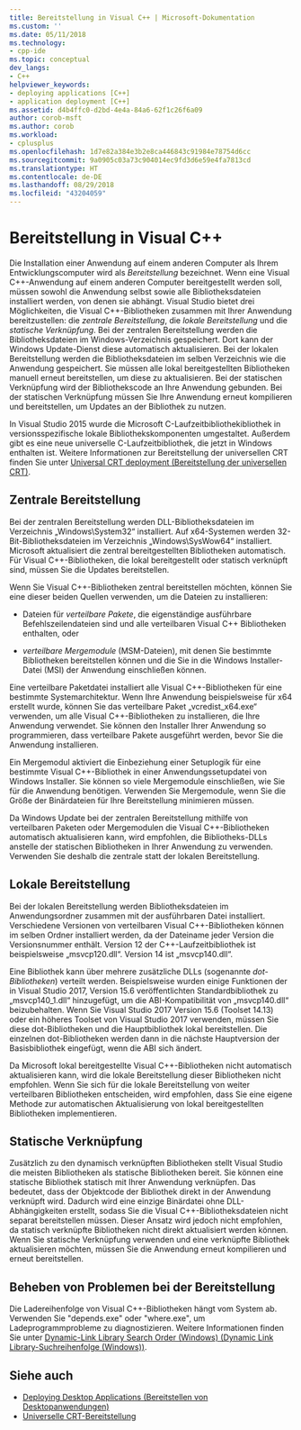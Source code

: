 ```yaml
---
title: Bereitstellung in Visual C++ | Microsoft-Dokumentation
ms.custom: ''
ms.date: 05/11/2018
ms.technology:
- cpp-ide
ms.topic: conceptual
dev_langs:
- C++
helpviewer_keywords:
- deploying applications [C++]
- application deployment [C++]
ms.assetid: d4b4ffc0-d2bd-4e4a-84a6-62f1c26f6a09
author: corob-msft
ms.author: corob
ms.workload:
- cplusplus
ms.openlocfilehash: 1d7e82a384e3b2e8ca446843c91984e78754d6cc
ms.sourcegitcommit: 9a0905c03a73c904014ec9fd3d6e59e4fa7813cd
ms.translationtype: HT
ms.contentlocale: de-DE
ms.lasthandoff: 08/29/2018
ms.locfileid: "43204059"
---
```

# <a name="deployment-in-visual-c"></a>Bereitstellung in Visual C++

Die Installation einer Anwendung auf einem anderen Computer als Ihrem Entwicklungscomputer wird als *Bereitstellung* bezeichnet. Wenn eine Visual C++-Anwendung auf einem anderen Computer bereitgestellt werden soll, müssen sowohl die Anwendung selbst sowie alle Bibliotheksdateien installiert werden, von denen sie abhängt. Visual Studio bietet drei Möglichkeiten, die Visual C++-Bibliotheken zusammen mit Ihrer Anwendung bereitzustellen: die *zentrale Bereitstellung*, die *lokale Bereitstellung* und die *statische Verknüpfung*. Bei der zentralen Bereitstellung werden die Bibliotheksdateien im Windows-Verzeichnis gespeichert. Dort kann der Windows Update-Dienst diese automatisch aktualisieren. Bei der lokalen Bereitstellung werden die Bibliotheksdateien im selben Verzeichnis wie die Anwendung gespeichert. Sie müssen alle lokal bereitgestellten Bibliotheken manuell erneut bereitstellen, um diese zu aktualisieren. Bei der statischen Verknüpfung wird der Bibliothekscode an Ihre Anwendung gebunden. Bei der statischen Verknüpfung müssen Sie Ihre Anwendung erneut kompilieren und bereitstellen, um Updates an der Bibliothek zu nutzen.

In Visual Studio 2015 wurde die Microsoft C-Laufzeitbibliothekibliothek in versionsspezifische lokale Bibliothekskomponenten umgestaltet. Außerdem gibt es eine neue universelle C-Laufzeitbibliothek, die jetzt in Windows enthalten ist. Weitere Informationen zur Bereitstellung der universellen CRT finden Sie unter [Universal CRT deployment (Bereitstellung der universellen CRT)](universal-crt-deployment.md).

## <a name="central-deployment"></a>Zentrale Bereitstellung

Bei der zentralen Bereitstellung werden DLL-Bibliotheksdateien im Verzeichnis „Windows\System32“ installiert. Auf x64-Systemen werden 32-Bit-Bibliotheksdateien im Verzeichnis „Windows\SysWow64“ installiert. Microsoft aktualisiert die zentral bereitgestellten Bibliotheken automatisch. Für Visual C++-Bibliotheken, die lokal bereitgestellt oder statisch verknüpft sind, müssen Sie die Updates bereitstellen.

Wenn Sie Visual C++-Bibliotheken zentral bereitstellen möchten, können Sie eine dieser beiden Quellen verwenden, um die Dateien zu installieren:

- Dateien für *verteilbare Pakete*, die eigenständige ausführbare Befehlszeilendateien sind und alle verteilbaren Visual C++ Bibliotheken enthalten, oder

- *verteilbare Mergemodule* (MSM-Dateien), mit denen Sie bestimmte Bibliotheken bereitstellen können und die Sie in die Windows Installer-Datei (MSI) der Anwendung einschließen können.

Eine verteilbare Paketdatei installiert alle Visual C++-Bibliotheken für eine bestimmte Systemarchitektur. Wenn Ihre Anwendung beispielsweise für x64 erstellt wurde, können Sie das verteilbare Paket „vcredist_x64.exe“ verwenden, um alle Visual C++-Bibliotheken zu installieren, die Ihre Anwendung verwendet. Sie können den Installer Ihrer Anwendung so programmieren, dass verteilbare Pakete ausgeführt werden, bevor Sie die Anwendung installieren.

Ein Mergemodul aktiviert die Einbeziehung einer Setuplogik für eine bestimmte Visual C++-Bibliothek in einer Anwendungssetupdatei von Windows Installer. Sie können so viele Mergemodule einschließen, wie Sie für die Anwendung benötigen. Verwenden Sie Mergemodule, wenn Sie die Größe der Binärdateien für Ihre Bereitstellung minimieren müssen.

Da Windows Update bei der zentralen Bereitstellung mithilfe von verteilbaren Paketen oder Mergemodulen die Visual C++-Bibliotheken automatisch aktualisieren kann, wird empfohlen, die Bibliotheks-DLLs anstelle der statischen Bibliotheken in Ihrer Anwendung zu verwenden. Verwenden Sie deshalb die zentrale statt der lokalen Bereitstellung.

## <a name="local-deployment"></a>Lokale Bereitstellung

Bei der lokalen Bereitstellung werden Bibliotheksdateien im Anwendungsordner zusammen mit der ausführbaren Datei installiert. Verschiedene Versionen von verteilbaren Visual C++-Bibliotheken können im selben Ordner installiert werden, da der Dateiname jeder Version die Versionsnummer enthält. Version 12 der C++-Laufzeitbibliothek ist beispielsweise „msvcp120.dll“. Version 14 ist „msvcp140.dll“.

Eine Bibliothek kann über mehrere zusätzliche DLLs (sogenannte *dot-Bibliotheken*) verteilt werden. Beispielsweise wurden einige Funktionen der in Visual Studio 2017, Version 15.6 veröffentlichten Standardbibliothek zu „msvcp140_1.dll“ hinzugefügt, um die ABI-Kompatibilität von „msvcp140.dll“ beizubehalten. Wenn Sie Visual Studio 2017 Version 15.6 (Toolset 14.13) oder ein höheres Toolset von Visual Studio 2017 verwenden, müssen Sie diese dot-Bibliotheken und die Hauptbibliothek lokal bereitstellen. Die einzelnen dot-Bibliotheken werden dann in die nächste Hauptversion der Basisbibliothek eingefügt, wenn die ABI sich ändert.

Da Microsoft lokal bereitgestellte Visual C++-Bibliotheken nicht automatisch aktualisieren kann, wird die lokale Bereitstellung dieser Bibliotheken nicht empfohlen. Wenn Sie sich für die lokale Bereitstellung von weiter verteilbaren Bibliotheken entscheiden, wird empfohlen, dass Sie eine eigene Methode zur automatischen Aktualisierung von lokal bereitgestellten Bibliotheken implementieren.

## <a name="static-linking"></a>Statische Verknüpfung

Zusätzlich zu den dynamisch verknüpften Bibliotheken stellt Visual Studio die meisten Bibliotheken als statische Bibliotheken bereit. Sie können eine statische Bibliothek statisch mit Ihrer Anwendung verknüpfen. Das bedeutet, dass der Objektcode der Bibliothek direkt in der Anwendung verknüpft wird. Dadurch wird eine einzige Binärdatei ohne DLL-Abhängigkeiten erstellt, sodass Sie die Visual C++-Bibliotheksdateien nicht separat bereitstellen müssen. Dieser Ansatz wird jedoch nicht empfohlen, da statisch verknüpfte Bibliotheken nicht direkt aktualisiert werden können. Wenn Sie statische Verknüpfung verwenden und eine verknüpfte Bibliothek aktualisieren möchten, müssen Sie die Anwendung erneut kompilieren und erneut bereitstellen.

## <a name="troubleshooting-deployment-issues"></a>Beheben von Problemen bei der Bereitstellung

Die Ladereihenfolge von Visual C++-Bibliotheken hängt vom System ab. Verwenden Sie "depends.exe" oder "where.exe", um Ladeprogrammprobleme zu diagnostizieren. Weitere Informationen finden Sie unter [Dynamic-Link Library Search Order (Windows) (Dynamic Link Library-Suchreihenfolge (Windows))](https://msdn.microsoft.com/library/windows/desktop/ms682586.aspx).

## <a name="see-also"></a>Siehe auch

- [Deploying Desktop Applications (Bereitstellen von Desktopanwendungen)](../ide/deploying-native-desktop-applications-visual-cpp.md)
- [Universelle CRT-Bereitstellung](universal-crt-deployment.md)

